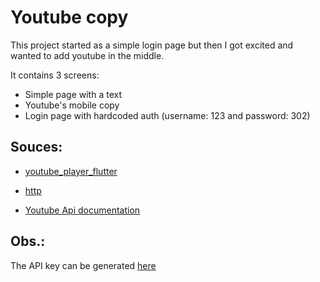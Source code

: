 # Youtube copy

This project started as a simple login page but then I got excited and wanted to add youtube in the middle.

It contains 3 screens:

- Simple page with a text
- Youtube's mobile copy
- Login page with hardcoded auth (username: 123 and password: 302)

## Souces:

- [youtube_player_flutter](https://pub.dev/packages/youtube_player_flutter)
- [http](https://pub.dev/packages/http)

- [Youtube Api documentation](https://developers.google.com/youtube/v3/docs)

## Obs.:

The API key can be generated [here](https://console.developers.google.com/?pli=1)
